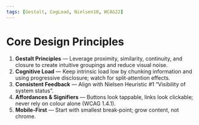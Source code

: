 ```yaml
---
tags: [Gestalt, CogLoad, Nielsen10, WCAG22]
---
```


# Core Design Principles

1. **Gestalt Principles** — Leverage proximity, similarity, continuity, and closure to create intuitive groupings and reduce visual noise.
2. **Cognitive Load** — Keep intrinsic load low by chunking information and using progressive disclosure; watch for split‑attention effects.
3. **Consistent Feedback** — Align with Nielsen Heuristic #1 “Visibility of system status”.
4. **Affordances & Signifiers** — Buttons look tappable, links look clickable; never rely on colour alone (WCAG 1.4.1).
5. **Mobile‑First** — Start with smallest break‑point; grow content, not chrome.
